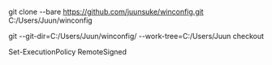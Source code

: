 git clone --bare https://github.com/juunsuke/winconfig.git C:/Users/Juun/winconfig

git --git-dir=C:/Users/Juun/winconfig/ --work-tree=C:/Users/Juun checkout

Set-ExecutionPolicy RemoteSigned

